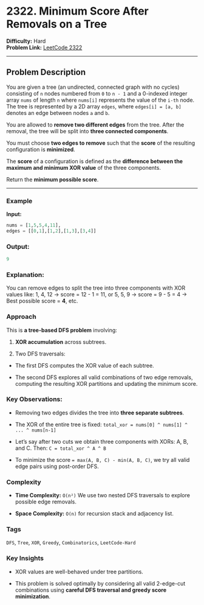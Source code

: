 # 2322. Minimum Score After Removals on a Tree

**Difficulty:** Hard  
**Problem Link:** [LeetCode 2322](https://leetcode.com/problems/minimum-score-after-removals-on-a-tree/)

---

## Problem Description

You are given a tree (an undirected, connected graph with no cycles) consisting of `n` nodes numbered from `0` to `n - 1` and a 0-indexed integer array `nums` of length `n` where `nums[i]` represents the value of the `i-th` node. The tree is represented by a 2D array `edges`, where `edges[i] = [a, b]` denotes an edge between nodes `a` and `b`.

You are allowed to **remove two different edges** from the tree. After the removal, the tree will be split into **three connected components**.

You must choose **two edges to remove** such that the **score** of the resulting configuration is **minimized**.

The **score** of a configuration is defined as the **difference between the maximum and minimum XOR value** of the three components.

Return the **minimum possible score**.

---

### Example

**Input:**
```python
nums = [1,5,5,4,11], 
edges = [[0,1],[1,2],[1,3],[3,4]]
```

### Output:
```python
9
```

### Explanation:

You can remove edges to split the tree into three components with XOR values like: 1, 4, 12 → score = 12 - 1 = 11,
or 5, 5, 9 → score = 9 - 5 = 4 → Best possible score = **4**, etc.

### Approach

This is **a tree-based DFS problem** involving:

1. **XOR accumulation** across subtrees.

2. Two DFS traversals:

- The first DFS computes the XOR value of each subtree.

- The second DFS explores all valid combinations of two edge removals, computing the resulting XOR partitions and updating the minimum score.

### Key Observations:

- Removing two edges divides the tree into **three separate subtrees**.

- The XOR of the entire tree is fixed: `total_xor = nums[0] ^ nums[1] ^ ... ^ nums[n-1]`

- Let’s say after two cuts we obtain three components with XORs: A, B, and C. Then:
`C = total_xor ^ A ^ B`

- To minimize the score `= max(A, B, C) - min(A, B, C)`, we try all valid edge pairs using post-order DFS.

### Complexity

- **Time Complexity:** `O(n²)`
We use two nested DFS traversals to explore possible edge removals.

- **Space Complexity:** `O(n)` for recursion stack and adjacency list.

### Tags
`DFS`, `Tree`, `XOR`, `Greedy`, `Combinatorics`, `LeetCode-Hard`

### Key Insights

- XOR values are well-behaved under tree partitions.

- This problem is solved optimally by considering all valid 2-edge-cut combinations using **careful DFS traversal and greedy score minimization**.